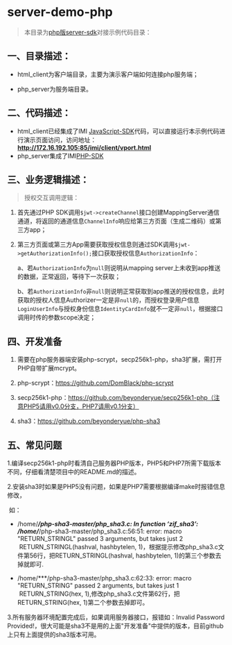 # server-demo-php

> 本目录为[php版server-sdk](https://github.com/imiapp/imi-sdk/tree/master/Server-SDK/PHP/Server)对接示例代码目录：

## 一、目录描述：

- html_client为客户端目录，主要为演示客户端如何连接php服务端；

- php_server为服务端目录。

## 二、代码描述：

- html_client已经集成了IMI [JavaScript-SDK](https://github.com/imiapp/imi-sdk/tree/master/Server-SDK/JavaScript)代码，可以直接运行本示例代码进行演示页面访问，访问地址：**http://172.16.192.105:85/imi/client/vport.html**
- php_server集成了IMI[PHP-SDK](https://github.com/imiapp/imi-sdk/tree/master/Server-SDK/PHP)

## 三、业务逻辑描述：

> 授权交互调用逻辑：

1. 首先通过PHP SDK调用`$jwt->createChannel`接口创建MappingServer通信通道，将返回的通道信息`ChannelInfo`响应给第三方页面（生成二维码）或第三方app；

2. 第三方页面或第三方App需要获取授权信息则通过SDK调用`$jwt->getAuthorizationInfo();`接口获取授权信息`AuthorizationInfo`：

   a、若`AuthorizationInfo`为`null`则说明从mapping server上未收到app推送的数据，正常返回，等待下一次获取；

   b、若`AuthorizationInfo`非`null`则说明正常获取到app推送的授权信息，此时获取的授权人信息Authorizer一定是非`null`的，而授权登录用户信息`LoginUserInfo`与授权身份信息`IdentityCardInfo`就不一定非`null`，根据接口调用时传的参数scope决定；
   
 ## 四、开发准备

1. 需要在php服务器端安装php-scrypt，secp256k1-php，sha3扩展，需打开PHP自带扩展mcrypt。 

2. php-scrypt：https://github.com/DomBlack/php-scrypt 

3. secp256k1-php：https://github.com/beyonderyue/secp256k1-php（注意PHP5请用v0.0分支，PHP7请用v0.1分支） 

4. sha3：https://github.com/beyonderyue/php-sha3 
## 五、常见问题

1.编译secp256k1-php时看清自己服务器PHP版本，PHP5和PHP7所需下载版本不同，仔细看清楚项目中的README.md的描述。

2.安装sha3时如果是PHP5没有问题，如果是PHP7需要根据编译make时报错信息修改，

  如：
  
  - /home/***/php-sha3-master/php_sha3.c: In function ‘zif_sha3’:
    /home/***/php-sha3-master/php_sha3.c:56:51: error: macro "RETURN_STRINGL" passed 3 arguments, but takes just 2
    RETURN_STRINGL(hashval, hashbytelen, 1)，根据提示修改php_sha3.c文件第56行，把RETURN_STRINGL(hashval, hashbytelen, 1)的第三个参数去掉就即可.
    
  - /home/***/php-sha3-master/php_sha3.c:62:33: error: macro "RETURN_STRING" passed 2 arguments, but takes just 1
      RETURN_STRING(hex, 1),修改php_sha3.c文件第62行，把RETURN_STRING(hex, 1)第二个参数去掉即可。

3.所有服务器环境配置完成后，如果调用服务器接口，报错如：Invalid Password Provided!，很大可能是sha3不是用的上面"开发准备"中提供的版本，目前github上只有上面提供的sha3版本可用。
